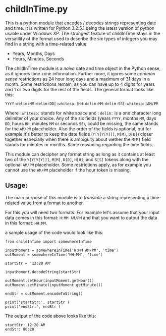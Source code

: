 # childInTime.py
This is a python module that encodes / decodes strings representing date and
time.
It is written for Python 3.2.5.1 being the latest version of python usable
under Windows XP.
The strongest feature of childInTime stays in the versatility of the format
used to describe the six types of integers you may find in a string with a
time-related value:

  * Years, Months, Days
  * Hours, Minutes, Seconds

The childInTime module is a _naive_ date and time object in the Python sense,
as it ignores time zone information. Further more, it igores some
_common sense_ restrictions as 24 hour long days and a maximum of 31 days in a
month. Some restrictions remain, as you can have up to 4 digits for years and
1 or two digits for the rest of the fields. The general format looks like this:
```code
YYYY:delim:MM:delim:DD[:whitesp:]HH:delim:MM:delim:SS[:whitesp:]AM/PM
```

Where `:whitesp:` stands for white space and `:delim:` is a one character long
delimiter of your choice. Any of the six fields (years `YYYY`, months `MM`,
days `DD`, hours `HH`, minutes `MM` or seconds `SS`), could be missing, the
same stands for the `AM/PM` placeholder. Also the order of the fields is
optional, but for example it's better to keep the date fields (`Y[Y[Y[Y]]]`,
`M[M]`, `D[D]`) closer together especially when there is ambiguity about
wether the `M[M]` field stands for minutes or months. Same reasoning regarding
the time fields.

This module can decipher any format string as long as
it contains at least two of the `Y[Y[Y[Y]]]`, `M[M]`, `D[D]`, `H[H]`, and
`S[S]` tokens along with the optional `AM/PM` placeholder. Some restrictions
apply, as for example you cannot use the `AM/PM` placeholder if the hour token
is missing.


## Usage:

The main purpose of this module is to _translate_ a string representing a
time-related value from a format to another.

For this you will need two
formats. For example let's assume that your input data comes in this format:
`H:MM AM/PM` and that you want to output the data in this format: `HH:MM`.

a sample usage of the code would look like this:
```code
from childInTime import somewhereInTime

inputMoment = somewhereInTime('H:MM AM/PM', 'time')
outMoment = somewhereInTime('HH:MM', 'time')

startStr = '12:20 AM'

inputMoment.decodeString(startStr)

outMoment.setHour(inputMoment.getHour())
outMoment.setMinute(inputMoment.getMinute())

endStr = outMoment.encodeToString()

print('startStr:', startStr )
print('endStr:', endStr )
```
The output of the code above looks like this:


```
startStr: 12:20 AM
endStr: 00:20
```

